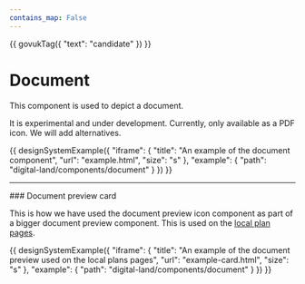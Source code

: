```yaml
---
contains_map: False
---
```

{{ govukTag({
  "text": "candidate"
}) }}

# Document

This component is used to depict a document.

It is experimental and under development. Currently, only available as a PDF icon. We will add alternatives.

{{ designSystemExample({
"iframe": {
    "title": "An example of the document component",
    "url": "example.html",
    "size": "s"
},
"example": {
    "path": "digital-land/components/document"
}
}) }}

------  
  
### Document preview card

This is how we have used the document preview icon component as part of a bigger document preview component. This is used on the [local plan pages](https://digital-land.github.io/local-plan/8224e195-a24e-4e10-a1f0-e40721f2e250/).

{{ designSystemExample({
"iframe": {
    "title": "An example of the document preview used on the local plans pages",
    "url": "example-card.html",
    "size": "s"
},
"example": {
    "path": "digital-land/components/document"
}
}) }}
